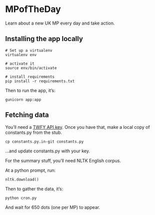 # MPofTheDay

Learn about a new UK MP every day and take action.

## Installing the app locally

```
# Set up a virtualenv
virtualenv env

# activate it
source env/bin/activate

# install requirements
pip install -r requirements.txt
```

Then to run the app, it’s:

```
gunicorn app:app
```

## Fetching data

You’ll need a [TWFY API key](http://www.theyworkforyou.com/api/key). Once you
have that, make a local copy of constants.py from the stub.

```
cp constants.py.in-git constants.py
```

…and update constants.py with your key.

For the summary stuff, you’ll need NLTK English corpus.

At a python prompt, run:

```python
nltk.download()
```

Then to gather the data, it’s:

```
python cron.py
```

And wait for 650 dots (one per MP) to appear.

